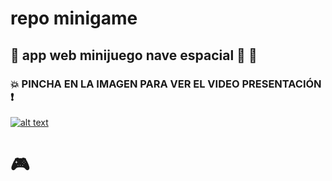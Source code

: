 # repo minigame

## :rocket: app web minijuego nave espacial :dizzy: :rocket:

### :boom: PINCHA EN LA IMAGEN PARA VER EL VIDEO PRESENTACIÓN :exclamation:


[![alt text](https://res.cloudinary.com/xikilikuada/image/upload/v1618920599/cover_juego_adxxja.png)](https://youtu.be/NTUlcPoY3jE "Space UC3M review")

# :video_game:
